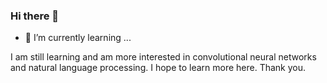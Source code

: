 ### Hi there 👋



- 🌱 I’m currently learning ...

I am still learning and am more interested in convolutional neural networks and natural language processing. 
I hope to learn more here. 
Thank you.
